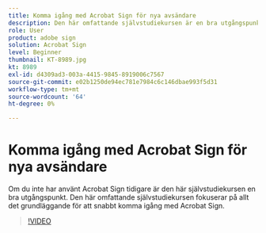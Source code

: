 ```yaml
---
title: Komma igång med Acrobat Sign för nya avsändare
description: Den här omfattande självstudiekursen är en bra utgångspunkt för nya avsändare i Adobe Sign
role: User
product: adobe sign
solution: Acrobat Sign
level: Beginner
thumbnail: KT-8989.jpg
kt: 8989
exl-id: d4309ad3-003a-4415-9845-8919006c7567
source-git-commit: e02b1250de94ec781e7984c6c146dbae993f5d31
workflow-type: tm+mt
source-wordcount: '64'
ht-degree: 0%

---
```


# Komma igång med Acrobat Sign för nya avsändare

Om du inte har använt Acrobat Sign tidigare är den här självstudiekursen en bra utgångspunkt. Den här omfattande självstudiekursen fokuserar på allt det grundläggande för att snabbt komma igång med Acrobat Sign.

>[!VIDEO](https://video.tv.adobe.com/v/337151?hidetitle=true)
